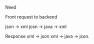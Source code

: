 Need

Front request to backend

json -> xml
josn -> java -> xml

Response
xml -> json
xml -> java -> json.

